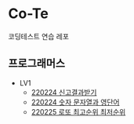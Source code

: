 # Co-Te
코딩테스트 연습 레포

## 프로그래머스
- LV1
    - [220224 신고결과받기](./src/programmers/lv1/GetReportResult.java)
    - [220224 숫자 문자열과 영단어](./src/programmers/lv1/NumberWord.java)
    - [220225 로또 최고순위 최저순위](./src/programmers/lv1/Lotto.java)

